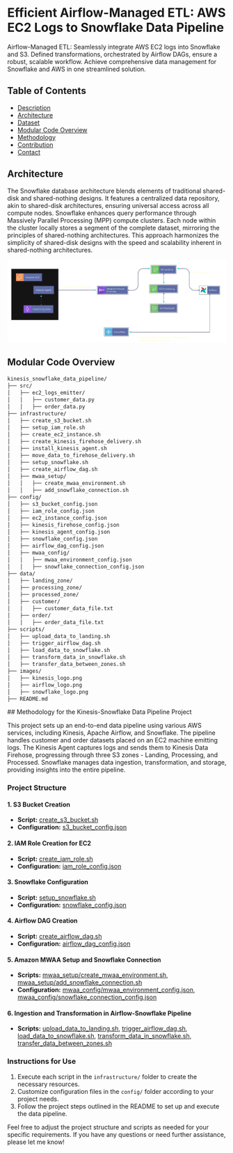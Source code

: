 # Efficient Airflow-Managed ETL: AWS EC2 Logs to Snowflake Data Pipeline

Airflow-Managed ETL: Seamlessly integrate AWS EC2 logs into Snowflake and S3. Defined transformations, orchestrated by Airflow DAGs, ensure a robust, scalable workflow. Achieve comprehensive data management for Snowflake and AWS in one streamlined solution.

## Table of Contents    
  
- [Description](#description)
- [Architecture](#architecture)
- [Dataset](#Dataset)
- [Modular Code Overview](#modular-code-overview)
- [Methodology](#Methodology)
- [Contribution](#contribution)
- [Contact](#contact)
  
## Architecture

The Snowflake database architecture blends elements of traditional shared-disk and shared-nothing designs. It features a centralized data repository, akin to shared-disk architectures, ensuring universal access across all compute nodes. Snowflake enhances query performance through Massively Parallel Processing (MPP) compute clusters. Each node within the cluster locally stores a segment of the complete dataset, mirroring the principles of shared-nothing architectures. This approach harmonizes the simplicity of shared-disk designs with the speed and scalability inherent in shared-nothing architectures.

![diagram](https://github.com/diegovillatoromx/Airflow-Managed-ETL-for-Snowflake-and-AWS-Data/blob/main/data_architecture.png)

## Modular Code Overview

```terminal
kinesis_snowflake_data_pipeline/
├── src/
│   ├── ec2_logs_emitter/
│   │   ├── customer_data.py
│   │   ├── order_data.py
├── infrastructure/
│   ├── create_s3_bucket.sh
│   ├── setup_iam_role.sh
│   ├── create_ec2_instance.sh
│   ├── create_kinesis_firehose_delivery.sh
│   ├── install_kinesis_agent.sh
│   ├── move_data_to_firehose_delivery.sh
│   ├── setup_snowflake.sh
│   ├── create_airflow_dag.sh
│   ├── mwaa_setup/
│   │   ├── create_mwaa_environment.sh
│   │   ├── add_snowflake_connection.sh
├── config/
│   ├── s3_bucket_config.json
│   ├── iam_role_config.json
│   ├── ec2_instance_config.json
│   ├── kinesis_firehose_config.json
│   ├── kinesis_agent_config.json
│   ├── snowflake_config.json
│   ├── airflow_dag_config.json
│   ├── mwaa_config/
│   │   ├── mwaa_environment_config.json
│   │   ├── snowflake_connection_config.json
├── data/
│   ├── landing_zone/
│   ├── processing_zone/
│   ├── processed_zone/
│   ├── customer/
│   │   ├── customer_data_file.txt
│   ├── order/
│   │   ├── order_data_file.txt
├── scripts/
│   ├── upload_data_to_landing.sh
│   ├── trigger_airflow_dag.sh
│   ├── load_data_to_snowflake.sh
│   ├── transform_data_in_snowflake.sh
│   ├── transfer_data_between_zones.sh
├── images/
│   ├── kinesis_logo.png
│   ├── airflow_logo.png
│   ├── snowflake_logo.png
├── README.md

```

## Methodology for the Kinesis-Snowflake Data Pipeline Project

This project sets up an end-to-end data pipeline using various AWS services, including Kinesis, Apache Airflow, and Snowflake. The pipeline handles customer and order datasets placed on an EC2 machine emitting logs. The Kinesis Agent captures logs and sends them to Kinesis Data Firehose, progressing through three S3 zones - Landing, Processing, and Processed. Snowflake manages data ingestion, transformation, and storage, providing insights into the entire pipeline.

### Project Structure

#### 1. S3 Bucket Creation

- **Script:** [create_s3_bucket.sh](infrastructure/create_s3_bucket.sh)
- **Configuration:** [s3_bucket_config.json](config/s3_bucket_config.json)

#### 2. IAM Role Creation for EC2

- **Script:** [create_iam_role.sh](infrastructure/create_iam_role.sh)
- **Configuration:** [iam_role_config.json](config/iam_role_config.json)

#### 3. Snowflake Configuration

- **Script:** [setup_snowflake.sh](infrastructure/setup_snowflake.sh)
- **Configuration:** [snowflake_config.json](config/snowflake_config.json)

#### 4. Airflow DAG Creation

- **Script:** [create_airflow_dag.sh](infrastructure/create_airflow_dag.sh)
- **Configuration:** [airflow_dag_config.json](config/airflow_dag_config.json)

#### 5. Amazon MWAA Setup and Snowflake Connection

- **Scripts:** [mwaa_setup/create_mwaa_environment.sh](infrastructure/mwaa_setup/create_mwaa_environment.sh), [mwaa_setup/add_snowflake_connection.sh](infrastructure/mwaa_setup/add_snowflake_connection.sh)
- **Configuration:** [mwaa_config/mwaa_environment_config.json](config/mwaa_config/mwaa_environment_config.json), [mwaa_config/snowflake_connection_config.json](config/mwaa_config/snowflake_connection_config.json)

#### 6. Ingestion and Transformation in Airflow-Snowflake Pipeline

- **Scripts:** [upload_data_to_landing.sh](scripts/upload_data_to_landing.sh), [trigger_airflow_dag.sh](scripts/trigger_airflow_dag.sh), [load_data_to_snowflake.sh](scripts/load_data_to_snowflake.sh), [transform_data_in_snowflake.sh](scripts/transform_data_in_snowflake.sh), [transfer_data_between_zones.sh](scripts/transfer_data_between_zones.sh)

### Instructions for Use

1. Execute each script in the `infrastructure/` folder to create the necessary resources.
2. Customize configuration files in the `config/` folder according to your project needs.
3. Follow the project steps outlined in the README to set up and execute the data pipeline.

Feel free to adjust the project structure and scripts as needed for your specific requirements. If you have any questions or need further assistance, please let me know!
